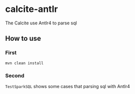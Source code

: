 # calcite-antlr
The Calcite use Antlr4 to parse sql

## How to use
### First
```shell
mvn clean install
```
### Second
`TestSparkSQL` shows some cases that parsing sql with Antlr4

